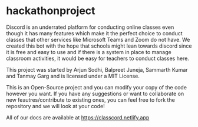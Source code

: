 # hackathonproject
Discord is an underrated platform for conducting online classes even though it has many features which make it the perfect choice to conduct classes that other services like Microsoft Teams and Zoom do not have. We created this bot with the hope that schools might lean towards discord since it is free and easy to use and if there is a system in place to manage classroom activities, it would be easy for teachers to conduct classes here.

This project was started by Arjun Sodhi, Balpreet Juneja, Sammarth Kumar and Tanmay Garg and is licensed under a MIT License.

This is an Open-Source project and you can modify your copy of the code however you want. If you have any suggestions or want to collaborate on new feautres/contribute to existing ones, you can feel free to fork the repository and we will look at your code!

All of our docs are available at https://classcord.netlify.app

